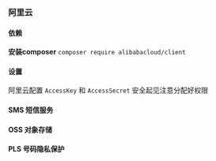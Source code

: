 ### 阿里云

#### 依赖
**安装composer** `composer require alibabacloud/client `

#### 设置
阿里云配置 `AccessKey` 和 `AccessSecret` 安全起见注意分配好权限

#### SMS 短信服务

#### OSS 对象存储

#### PLS 号码隐私保护
